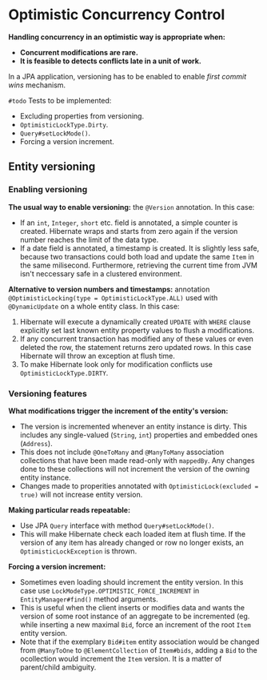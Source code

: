 # Optimistic Concurrency Control

**Handling concurrency in an optimistic way is appropriate when:**
* **Concurrent modifications are rare.**
* **It is feasible to detects conflicts late in a unit of work.**

In a JPA application, versioning has to be enabled to enable *first commit wins* mechanism.

`#todo` Tests to be implemented:
* Excluding properties from versioning.
* `OptimisticLockType.Dirty`.
* `Query#setLockMode()`.
* Forcing a version increment.

## Entity versioning

### Enabling versioning

**The usual way to enable versioning:** the `@Version` annotation. In this case:
* If an `int`, `Integer`, `short` etc. field is annotated, a simple counter is created. Hibernate wraps and starts from zero again if the version number reaches the limit of the data type.
* If a date field is annotated, a timestamp is created. It is slightly less safe, because two transactions could both load and update the same `Item` in the same milisecond. Furthermore, retrieving the current time from JVM isn't neccessary safe in a clustered environment.

**Alternative to version numbers and timestamps:** annotation `@OptimisticLocking(type = OptimisticLockType.ALL)` used with `@DynamicUpdate` on a whole entity class. In this case:
1. Hibernate will execute a dynamically created `UPDATE` with `WHERE` clause explicitly set last known entity property values to flush a modifications.
2. If any concurrent transaction has modified any of these values or even deleted the row, the statement returns zero updated rows. In this case Hibernate will throw an exception at flush time.
3. To make Hibernate look only for modification conflicts use `OptimisticLockType.DIRTY`.

### Versioning features

**What modifications trigger the increment of the entity's version:**
* The version is incremented whenever an entity instance is dirty. This includes any single-valued (`String`, `int`) properties and embedded ones (`Address`).
* This does not include `@OneToMany` and `@ManyToMany` association collections that have been made read-only with `mappedBy`. Any changes done to these collections will not increment the version of the owning entity instance.
* Changes made to properities annotated with `OptimisticLock(excluded = true)` will not increase entity version.

**Making particular reads repeatable:**
* Use JPA `Query` interface with method `Query#setLockMode()`.
* This will make Hibernate check each loaded item at flush time. If the version of any item has already changed or row no longer exists, an `OptimisticLockException` is thrown.

**Forcing a version increment:**
* Sometimes even loading should increment the entity version. In this case use `LockModeType.OPTIMISTIC_FORCE_INCREMENT` in `EntityManager#find()` method arguments.
* This is useful when the client inserts or modifies data and wants the version of some root instance of an aggregate to be incremented (eg. while inserting a new maximal `Bid`, force an increment of the root `Item` entity version.
* Note that if the exemplary `Bid#item` entity association would be changed from `@ManyToOne` to `@ElementCollection` of `Item#bids`, adding a `Bid` to the ocollection would increment the `Item` version. It is a matter of parent/child ambiguity.


